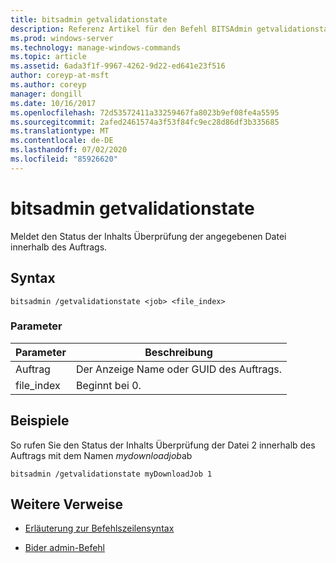 ```yaml
---
title: bitsadmin getvalidationstate
description: Referenz Artikel für den Befehl BITSAdmin getvalidationstate, der den Status der Inhalts Überprüfung der angegebenen Datei innerhalb des Auftrags meldet.
ms.prod: windows-server
ms.technology: manage-windows-commands
ms.topic: article
ms.assetid: 6ada3f1f-9967-4262-9d22-ed641e23f516
author: coreyp-at-msft
ms.author: coreyp
manager: dongill
ms.date: 10/16/2017
ms.openlocfilehash: 72d53572411a33259467fa8023b9ef08fe4a5595
ms.sourcegitcommit: 2afed2461574a3f53f84fc9ec28d86df3b335685
ms.translationtype: MT
ms.contentlocale: de-DE
ms.lasthandoff: 07/02/2020
ms.locfileid: "85926620"
---
```

# <a name="bitsadmin-getvalidationstate"></a>bitsadmin getvalidationstate

Meldet den Status der Inhalts Überprüfung der angegebenen Datei innerhalb des Auftrags.

## <a name="syntax"></a>Syntax

```
bitsadmin /getvalidationstate <job> <file_index>
```

### <a name="parameters"></a>Parameter

| Parameter | Beschreibung |
| -------------- | -------------- |
| Auftrag | Der Anzeige Name oder GUID des Auftrags. |
| file_index | Beginnt bei 0. |

## <a name="examples"></a>Beispiele

So rufen Sie den Status der Inhalts Überprüfung der Datei 2 innerhalb des Auftrags mit dem Namen *mydownloadjob*ab

```
bitsadmin /getvalidationstate myDownloadJob 1
```

## <a name="additional-references"></a>Weitere Verweise

- [Erläuterung zur Befehlszeilensyntax](command-line-syntax-key.md)

- [Bider admin-Befehl](bitsadmin.md)
